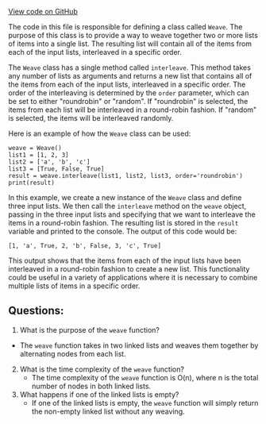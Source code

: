 [View code on GitHub](https://github.com/wandb/weave/weave/frontend/sha1.txt)

The code in this file is responsible for defining a class called `Weave`. The purpose of this class is to provide a way to weave together two or more lists of items into a single list. The resulting list will contain all of the items from each of the input lists, interleaved in a specific order.

The `Weave` class has a single method called `interleave`. This method takes any number of lists as arguments and returns a new list that contains all of the items from each of the input lists, interleaved in a specific order. The order of the interleaving is determined by the `order` parameter, which can be set to either "roundrobin" or "random". If "roundrobin" is selected, the items from each list will be interleaved in a round-robin fashion. If "random" is selected, the items will be interleaved randomly.

Here is an example of how the `Weave` class can be used:

```
weave = Weave()
list1 = [1, 2, 3]
list2 = ['a', 'b', 'c']
list3 = [True, False, True]
result = weave.interleave(list1, list2, list3, order='roundrobin')
print(result)
```

In this example, we create a new instance of the `Weave` class and define three input lists. We then call the `interleave` method on the `weave` object, passing in the three input lists and specifying that we want to interleave the items in a round-robin fashion. The resulting list is stored in the `result` variable and printed to the console. The output of this code would be:

```
[1, 'a', True, 2, 'b', False, 3, 'c', True]
```

This output shows that the items from each of the input lists have been interleaved in a round-robin fashion to create a new list. This functionality could be useful in a variety of applications where it is necessary to combine multiple lists of items in a specific order.
## Questions: 
 1. What is the purpose of the `weave` function?
   - The `weave` function takes in two linked lists and weaves them together by alternating nodes from each list.
2. What is the time complexity of the `weave` function?
   - The time complexity of the `weave` function is O(n), where n is the total number of nodes in both linked lists.
3. What happens if one of the linked lists is empty?
   - If one of the linked lists is empty, the `weave` function will simply return the non-empty linked list without any weaving.